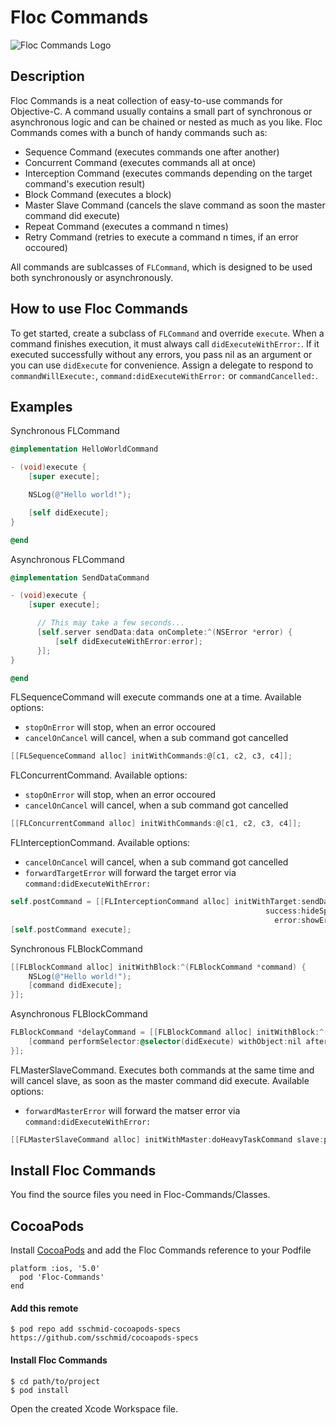 # Floc Commands
![Floc Commands Logo](http://sschmid.com/Dev/iOS/Libs/Floc-Commands/Floc-Commands-128.png)

## Description
Floc Commands is a neat collection of easy-to-use commands for Objective-C.
A command usually contains a small part of synchronous or asynchronous logic and can be chained or nested
as much as you like. Floc Commands comes with a bunch of handy commands such as:

* Sequence Command (executes commands one after another)
* Concurrent Command (executes commands all at once)
* Interception Command (executes commands depending on the target command's execution result)
* Block Command (executes a block)
* Master Slave Command (cancels the slave command as soon the master command did execute)
* Repeat Command (executes a command n times)
* Retry Command (retries to execute a command n times, if an error occoured)

All commands are sublcasses of `FLCommand`, which is designed to be used both synchronously or asynchronously.

## How to use Floc Commands
To get started, create a subclass of `FLCommand` and override `execute`. When a command finishes execution,
it must always call `didExecuteWithError:`. If it executed successfully without any errors, you pass nil as an argument
or you can use `didExecute` for convenience. Assign a delegate to respond to `commandWillExecute:`,
`command:didExecuteWithError:` or `commandCancelled:`.

## Examples
Synchronous FLCommand

```objective-c
@implementation HelloWorldCommand

- (void)execute {
    [super execute];

    NSLog(@"Hello world!");

    [self didExecute];
}

@end
```

Asynchronous FLCommand

```objective-c
@implementation SendDataCommand

- (void)execute {
    [super execute];

      // This may take a few seconds...
      [self.server sendData:data onComplete:^(NSError *error) {
          [self didExecuteWithError:error];
      }];
}

@end
```

FLSequenceCommand will execute commands one at a time.
Available options:
* `stopOnError` will stop, when an error occoured
* `cancelOnCancel` will cancel, when a sub command got cancelled

```objective-c
[[FLSequenceCommand alloc] initWithCommands:@[c1, c2, c3, c4]];
```

FLConcurrentCommand.
Available options:
* `stopOnError` will stop, when an error occoured
* `cancelOnCancel` will cancel, when a sub command got cancelled

```objective-c
[[FLConcurrentCommand alloc] initWithCommands:@[c1, c2, c3, c4]];
```

FLInterceptionCommand.
Available options:
* `cancelOnCancel` will cancel, when a sub command got cancelled
* `forwardTargetError` will forward the target error via `command:didExecuteWithError:`

```objective-c
self.postCommand = [[FLInterceptionCommand alloc] initWithTarget:sendDataCommand
                                                         success:hideSpinnerCommand
                                                           error:showErrorAlertCommand];
[self.postCommand execute];
```

Synchronous FLBlockCommand

```objective-c
[[FLBlockCommand alloc] initWithBlock:^(FLBlockCommand *command) {
    NSLog(@"Hello world!");
    [command didExecute];
}];
```

Asynchronous FLBlockCommand

```objective-c
FLBlockCommand *delayCommand = [[FLBlockCommand alloc] initWithBlock:^(FLBlockCommand *command) {
    [command performSelector:@selector(didExecute) withObject:nil afterDelay:1];
}];
```

FLMasterSlaveCommand. Executes both commands at the same time and will cancel slave, as soon as the master command did execute.
Available options:
* `forwardMasterError` will forward the matser error via `command:didExecuteWithError:`

```objective-c
[[FLMasterSlaveCommand alloc] initWithMaster:doHeavyTaskCommand slave:playJeopardyMusicCommand];
```

## Install Floc Commands
You find the source files you need in Floc-Commands/Classes.

## CocoaPods
Install [CocoaPods] and add the Floc Commands reference to your Podfile

```
platform :ios, '5.0'
  pod 'Floc-Commands'
end
```

#### Add this remote

```
$ pod repo add sschmid-cocoapods-specs https://github.com/sschmid/cocoapods-specs
```

#### Install Floc Commands

```
$ cd path/to/project
$ pod install
```

Open the created Xcode Workspace file.

[CocoaPods]: http://cocoapods.org
